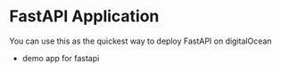 
# FastAPI Application 
You can use this as the quickest way to deploy FastAPI on digitalOcean
* demo app for fastapi

